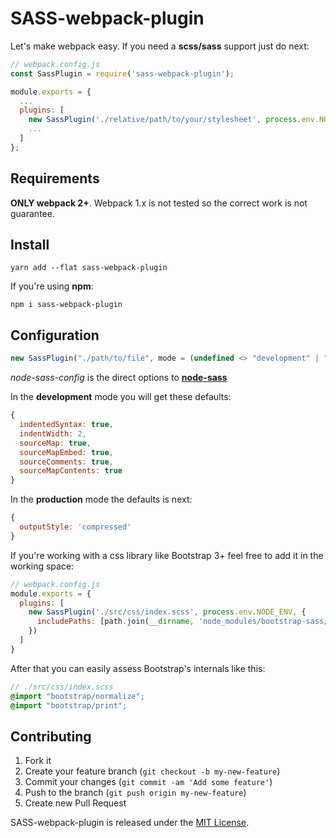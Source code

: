# SASS-webpack-plugin

Let's make webpack easy. If you need a **scss/sass** support just do next:

```js
// webpack.config.js
const SassPlugin = require('sass-webpack-plugin');

module.exports = {
  ...
  plugins: [
    new SassPlugin('./relative/path/to/your/stylesheet', process.env.NODE_ENV),
    ...
  ]
};
```

## Requirements

**ONLY webpack 2+**. Webpack 1.x is not tested so the correct work is not guarantee.

## Install

`yarn add --flat sass-webpack-plugin`

If you're using **npm**:

`npm i sass-webpack-plugin`

## Configuration
```js
new SassPlugin("./path/to/file", mode = (undefined <> "development" | "production"), node-sass-config = {})
```
*node-sass-config* is the direct options to **[node-sass](https://github.com/sass/node-sass#options)**


In the **development** mode you will get these defaults:
```js
{
  indentedSyntax: true,
  indentWidth: 2,
  sourceMap: true,
  sourceMapEmbed: true,
  sourceComments: true,
  sourceMapContents: true
}
```

In the **production** mode the defaults is next:
```js
{
  outputStyle: 'compressed'
}
```

If you're working with a css library like Bootstrap 3+ feel free to add it in the working space:
```js
// webpack.config.js
module.exports = {
  plugins: [
    new SassPlugin('./src/css/index.scss', process.env.NODE_ENV, {
      includePaths: [path.join(__dirname, 'node_modules/bootstrap-sass/assets/stylesheets')]
    })
  ]
}
```
After that you can easily assess Bootstrap's internals like this:
```scss
// ./src/css/index.scss
@import "bootstrap/normalize";
@import "bootstrap/print";

```

## Contributing

1. Fork it
2. Create your feature branch (`git checkout -b my-new-feature`)
3. Commit your changes (`git commit -am 'Add some feature'`)
4. Push to the branch (`git push origin my-new-feature`)
5. Create new Pull Request

SASS-webpack-plugin is released under the [MIT License](./LICENSE).

